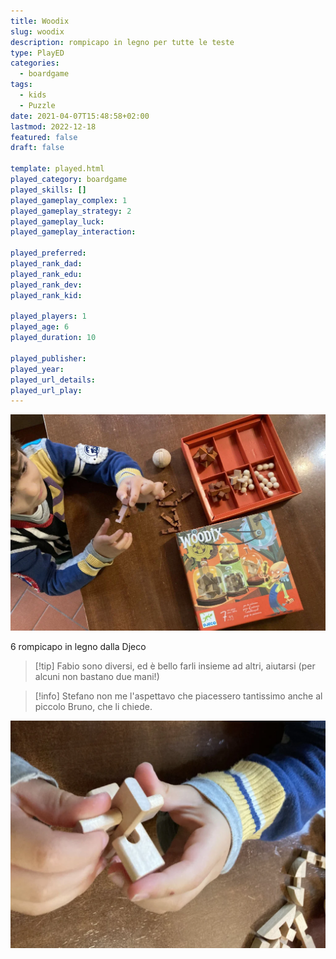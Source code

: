 ```yaml
---
title: Woodix
slug: woodix
description: rompicapo in legno per tutte le teste
type: PlayED
categories:
  - boardgame
tags:
  - kids
  - Puzzle
date: 2021-04-07T15:48:58+02:00
lastmod: 2022-12-18
featured: false
draft: false

template: played.html
played_category: boardgame
played_skills: []
played_gameplay_complex: 1
played_gameplay_strategy: 2
played_gameplay_luck:
played_gameplay_interaction: 

played_preferred: 
played_rank_dad: 
played_rank_edu: 
played_rank_dev: 
played_rank_kid: 

played_players: 1
played_age: 6
played_duration: 10

played_publisher: 
played_year: 
played_url_details: 
played_url_play: 
---
```

![](../../assets/img/played/boardgame/woodix_featured.webp)

6 rompicapo in legno dalla Djeco

> [!tip] Fabio sono diversi, ed è bello farli insieme ad altri, aiutarsi (per alcuni non bastano due mani!)

> [!info] Stefano non me l'aspettavo che piacessero tantissimo anche al piccolo Bruno, che li chiede.

![](../../assets/img/played/boardgame/woodix.webp)
